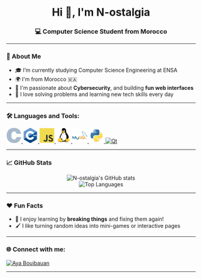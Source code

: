 <h1 align="center">Hi 👋, I'm N-ostalgia</h1>
<h3 align="center">💻 Computer Science Student from Morocco</h3>

---

### 🧠 About Me

- 🎓 I’m currently studying Computer Science Engineering at ENSA
- 🌍 I'm from Morocco 🇲🇦
- 🚀 I'm passionate about **Cybersecurity**, and building **fun web interfaces**
- 🧩 I love solving problems and learning new tech skills every day

---

### 🛠️ Languages and Tools:

<p align="left">
  <a href="https://www.cprogramming.com/" target="_blank" rel="noreferrer">
    <img src="https://raw.githubusercontent.com/devicons/devicon/master/icons/c/c-original.svg" alt="C" width="40" height="40"/>
  </a>
  <a href="https://www.w3schools.com/cpp/" target="_blank" rel="noreferrer">
    <img src="https://raw.githubusercontent.com/devicons/devicon/master/icons/cplusplus/cplusplus-original.svg" alt="C++" width="40" height="40"/>
  </a>
  <a href="https://developer.mozilla.org/en-US/docs/Web/JavaScript" target="_blank" rel="noreferrer">
    <img src="https://raw.githubusercontent.com/devicons/devicon/master/icons/javascript/javascript-original.svg" alt="JavaScript" width="40" height="40"/>
  </a>
  <a href="https://www.linux.org/" target="_blank" rel="noreferrer">
    <img src="https://raw.githubusercontent.com/devicons/devicon/master/icons/linux/linux-original.svg" alt="Linux" width="40" height="40"/>
  </a>
  <a href="https://www.mysql.com/" target="_blank" rel="noreferrer">
    <img src="https://raw.githubusercontent.com/devicons/devicon/master/icons/mysql/mysql-original-wordmark.svg" alt="MySQL" width="40" height="40"/>
  </a>
  <a href="https://www.python.org" target="_blank" rel="noreferrer">
    <img src="https://raw.githubusercontent.com/devicons/devicon/master/icons/python/python-original.svg" alt="Python" width="40" height="40"/>
  </a>
  <a href="https://www.qt.io/" target="_blank" rel="noreferrer">
    <img src="https://upload.wikimedia.org/wikipedia/commons/0/0b/Qt_logo_2016.svg" alt="Qt" width="40" height="40"/>
  </a>
</p>

---

### 📈 GitHub Stats

<p align="center">
  <img src="https://github-readme-stats.vercel.app/api?username=N-ostalgia&show_icons=true&theme=tokyonight" alt="N-ostalgia's GitHub stats"/>
  <br/>
  <img src="https://github-readme-stats.vercel.app/api/top-langs/?username=N-ostalgia&layout=compact&theme=tokyonight" alt="Top Languages"/>
</p>

---

### ❤️ Fun Facts

- 🧠 I enjoy learning by **breaking things** and fixing them again!
- 🖌️ I like turning random ideas into mini-games or interactive pages

---

### 🌐 Connect with me:
<p align="left">
  <a href="https://www.linkedin.com/in/aya-bouibauan-a12a04201" target="_blank">
    <img align="center" src="https://raw.githubusercontent.com/rahuldkjain/github-profile-readme-generator/master/src/images/icons/Social/linked-in-alt.svg" alt="Aya Bouibauan" height="30" width="40" />
  </a>
</p>

---
